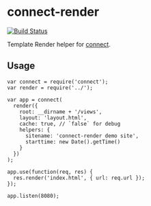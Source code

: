 # connect-render

[![Build Status](https://secure.travis-ci.org/fengmk2/connect-render.png)](http://travis-ci.org/fengmk2/connect-render)

Template Render helper for [connect](https://github.com/senchalabs/connect).

## Usage

```
var connect = require('connect');
var render = require('../');

var app = connect(
  render({
    root: __dirname + '/views',
    layout: 'layout.html',
    cache: true, // `false` for debug
    helpers: {
      sitename: 'connect-render demo site',
      starttime: new Date().getTime()
    }
  })
);

app.use(function(req, res) {
  res.render('index.html', { url: req.url });
});

app.listen(8080);
```